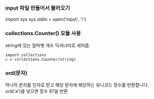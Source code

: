 ### input 파일 만들어서 불러오기
import sys
sys.stdin = open('input', 'r')


### collections.Counter() 모듈 사용
string에 있는 알파벳 개수 딕셔너리로 세어줌

```
import collections
c = collections.Counter(string)
```

### ord(문자)
하나의 문자를 인자로 받고 해당 문자에 해당하는 유니코드 정수를 반환합니다.
ord('a')를 넣으면 정수 97을 반환
